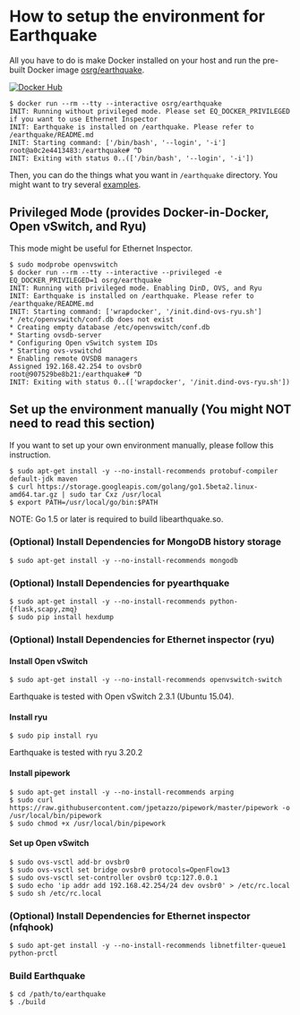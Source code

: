 # How to setup the environment for Earthquake

All you have to do is make Docker installed on your host and run the pre-built Docker image [osrg/earthquake](https://registry.hub.docker.com/u/osrg/earthquake/).

[![Docker Hub](http://dockeri.co/image/osrg/earthquake)](https://registry.hub.docker.com/u/osrg/earthquake/)

    
    $ docker run --rm --tty --interactive osrg/earthquake
	INIT: Running without privileged mode. Please set EQ_DOCKER_PRIVILEGED if you want to use Ethernet Inspector
	INIT: Earthquake is installed on /earthquake. Please refer to /earthquake/README.md
	INIT: Starting command: ['/bin/bash', '--login', '-i']
	root@a0c2e4413483:/earthquake# ^D
	INIT: Exiting with status 0..(['/bin/bash', '--login', '-i'])
	
Then, you can do the things what you want in `/earthquake` directory.
You might want to try several [examples](../example).


## Privileged Mode (provides Docker-in-Docker, Open vSwitch, and Ryu)
This mode might be useful for Ethernet Inspector.
    
    $ sudo modprobe openvswitch
    $ docker run --rm --tty --interactive --privileged -e EQ_DOCKER_PRIVILEGED=1 osrg/earthquake 
    INIT: Running with privileged mode. Enabling DinD, OVS, and Ryu
    INIT: Earthquake is installed on /earthquake. Please refer to /earthquake/README.md
    INIT: Starting command: ['wrapdocker', '/init.dind-ovs-ryu.sh']
    * /etc/openvswitch/conf.db does not exist
    * Creating empty database /etc/openvswitch/conf.db
    * Starting ovsdb-server
    * Configuring Open vSwitch system IDs
    * Starting ovs-vswitchd
    * Enabling remote OVSDB managers
    Assigned 192.168.42.254 to ovsbr0
    root@907529be8b21:/earthquake# ^D
	INIT: Exiting with status 0..(['wrapdocker', '/init.dind-ovs-ryu.sh'])
    

## Set up the environment manually (You might NOT need to read this section)
If you want to set up your own environment manually, please follow this instruction.

	$ sudo apt-get install -y --no-install-recommends protobuf-compiler default-jdk maven
    $ curl https://storage.googleapis.com/golang/go1.5beta2.linux-amd64.tar.gz | sudo tar Cxz /usr/local 
    $ export PATH=/usr/local/go/bin:$PATH 

NOTE: Go 1.5 or later is required to build libearthquake.so.

### (Optional) Install Dependencies for MongoDB history storage
    
    $ sudo apt-get install -y --no-install-recommends mongodb
    
### (Optional) Install Dependencies for pyearthquake
    
	$ sudo apt-get install -y --no-install-recommends python-{flask,scapy,zmq}
    $ sudo pip install hexdump
    
### (Optional) Install Dependencies for Ethernet inspector (ryu)
#### Install Open vSwitch
    
    $ sudo apt-get install -y --no-install-recommends openvswitch-switch
    
Earthquake is tested with Open vSwitch 2.3.1 (Ubuntu 15.04).

#### Install ryu
    
    $ sudo pip install ryu
    
Earthquake is tested with ryu 3.20.2

#### Install pipework
    
    $ sudo apt-get install -y --no-install-recommends arping
    $ sudo curl https://raw.githubusercontent.com/jpetazzo/pipework/master/pipework -o /usr/local/bin/pipework
    $ sudo chmod +x /usr/local/bin/pipework
    

#### Set up Open vSwitch
	
    $ sudo ovs-vsctl add-br ovsbr0
    $ sudo ovs-vsctl set bridge ovsbr0 protocols=OpenFlow13
    $ sudo ovs-vsctl set-controller ovsbr0 tcp:127.0.0.1
    $ sudo echo 'ip addr add 192.168.42.254/24 dev ovsbr0' > /etc/rc.local
    $ sudo sh /etc/rc.local

### (Optional) Install Dependencies for Ethernet inspector (nfqhook)
    
    $ sudo apt-get install -y --no-install-recommends libnetfilter-queue1 python-prctl
    
### Build Earthquake
    
    $ cd /path/to/earthquake
    $ ./build
    

